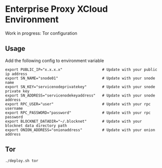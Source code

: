 # Enterprise Proxy XCloud Environment

Work in progress: Tor configuration
## Usage
Add the following config to environment variable
```
export PUBLIC_IP="x.x.x.x"                  # Update with your public ip address
export SN_NAME="snode01"                    # Update with your snode name
export SN_KEY="servicenodeprivatekey"       # Update with your snode private key
export SN_ADDRESS="servicenodekeyaddress"   # Update with your snode address
export RPC_USER="user"                      # Update with your rpc username
export RPC_PASSWORD="password"              # Update with your rpc password
export BLOCKNET_DATADIR="~/.blocknet"       # Update with your blocknet data directory path
export ONION_ADDRESS="onionaddress"         # Update with your onion address

```

## Tor
```
./deploy.sh tor
```